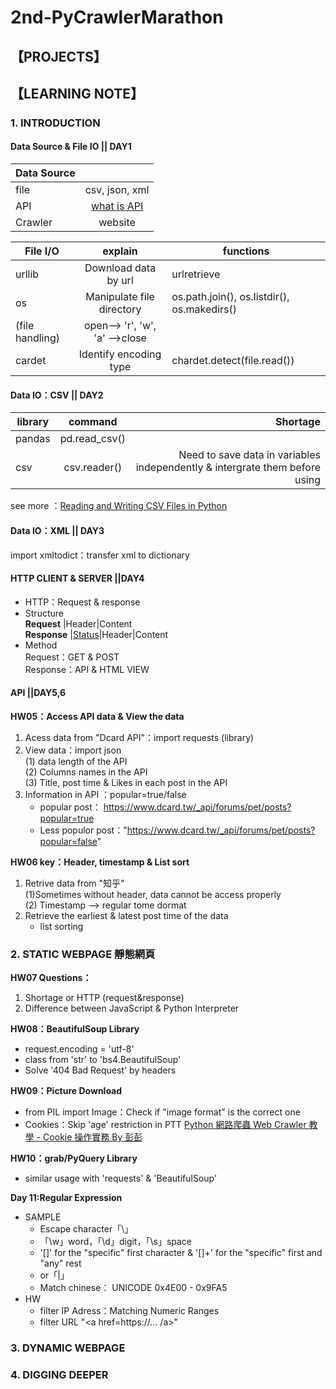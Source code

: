 # 2nd-PyCrawlerMarathon
## 【PROJECTS】

## 【LEARNING NOTE】
### 1. INTRODUCTION
#### Data Source & File IO || DAY1 
|Data Source     |       |
| ------------- |:-------------:     
|file       |csv, json, xml       |
|API          |[what is API](https://www.youtube.com/watch?v=zvKadd9Cflc)     |
|Crawler     |website    | 

|File I/O |   explain    |functions|
| ------------- |:-------------:|--------------|      
| urllib      |Download data by url|urlretrieve|
| os         |Manipulate file directory|os.path.join(), os.listdir(), os.makedirs()|
| (file handling)  |open--> 'r', 'w', 'a' -->close ||
| cardet     |Identify encoding type|chardet.detect(file.read())|



#### Data IO：CSV || DAY2
| library       |command            |Shortage|
| ------------- |:-------------:     | -----:|
| pandas        |pd.read_csv()       | |
| csv           |csv.reader()       |Need to save data in variables independently & intergrate them before using|

see more ：[Reading and Writing CSV Files in Python](https://realpython.com/python-csv/)
#### Data IO：XML || DAY3
import xmltodict：transfer xml to dictionary

#### HTTP CLIENT & SERVER ||DAY4
* HTTP：Request & response   
* Structure   
 **Request**  |Header|Content  
 **Response** |[Status](https://developer.mozilla.org/zh-TW/docs/Web/HTTP/Status)|Header|Content
* Method   
Request：GET & POST  
Response：API & HTML VIEW  

#### API ||DAY5,6
**HW05：Access API data & View the data**
1. Acess data from "Dcard API"：import requests (library)   
2. View data：import json  
  (1) data length of the API  
  (2) Columns names in the API   
  (3) Title, post time & Likes in each post in the API  
3. Information in API ：popular=true/false  
   * popular post：<div style="display: inline"> https://www.dcard.tw/_api/forums/pet/posts?popular=true </div>   
   * Less populor post：<div style="display: inline">"https://www.dcard.tw/_api/forums/pet/posts?popular=false" </div>      

**HW06 key：Header, timestamp & List sort**
1. Retrive data from "知乎"  
   (1)Sometimes without header, data cannot be access properly  
   (2) Timestamp --> regular tome dormat
2. Retrieve the earliest & latest post time of the data  
   * list sorting
   
### 2. STATIC WEBPAGE 靜態網頁
**HW07 Questions：**
1. Shortage or HTTP (request&response) 
2. Difference between  JavaScript & Python Interpreter  

**HW08：BeautifulSoup Library**
* request.encoding = 'utf-8'  
* class from 'str' to 'bs4.BeautifulSoup'  
* Solve '404 Bad Request' by headers  

**HW09：Picture Download**  
* from PIL import Image：Check if "image format" is the correct one   
* Cookies：Skip 'age' restriction in PTT
  [Python 網路爬蟲 Web Crawler 教學 - Cookie 操作實務 By 彭彭](https://www.youtube.com/watch?v=BEA7F9ExiPY&feature=youtu.be)  

**HW10：grab/PyQuery Library**  
* similar usage with 'requests' & 'BeautifulSoup'

**Day 11:Regular Expression**  
* SAMPLE
  *  Escape character「\」    
  * 「\w」word，「\d」digit，「\s」space  
  * '[]' for the "specific" first character & '[]+' for the "specific" first and "any" rest        
  *  or「|」  
  * Match chinese： UNICODE 0x4E00 - 0x9FA5    
* HW
  * filter IP Adress：Matching Numeric Ranges
  * filter URL "<a href=https://... /a>"    

### 3. DYNAMIC WEBPAGE

### 4. DIGGING DEEPER
